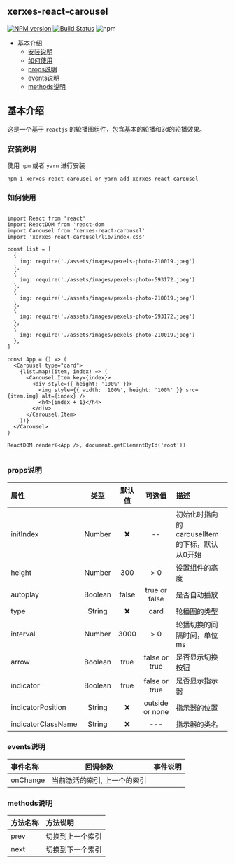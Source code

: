 ## xerxes-react-carousel

[![NPM version](https://img.shields.io/npm/v/xerxes-react-carousel.svg)](https://www.npmjs.com/package/xerxes-react-carousel.svg)
[![Build Status](https://travis-ci.org/XcXerxes/xerxes-react-carousel.svg)](https://travis-ci.org/XcXerxes/xerxes-react-carousel.svg)
![npm](https://img.shields.io/npm/l/xerxes-react-carousel.svg)

* [基本介绍](#基本介绍)
  * [安装说明](#安装说明)
  * [如何使用](#如何使用)
  * [props说明](#props说明)
  * [events说明](#events说明)
  * [methods说明](#methods说明)

## 基本介绍
这是一个基于 `reactjs` 的轮播图组件，包含基本的轮播和3d的轮播效果。

### 安装说明

使用 `npm` 或者 `yarn` 进行安装

```
npm i xerxes-react-carousel or yarn add xerxes-react-carousel

```

### 如何使用

```

import React from 'react'
import ReactDOM from 'react-dom'
import Carousel from 'xerxes-react-carousel'
import 'xerxes-react-carousel/lib/index.css'

const list = [
  {
    img: require('./assets/images/pexels-photo-210019.jpeg')
  },
  {
    img: require('./assets/images/pexels-photo-593172.jpeg')
  },
  {
    img: require('./assets/images/pexels-photo-210019.jpeg')
  },
  {
    img: require('./assets/images/pexels-photo-593172.jpeg')
  },
  {
    img: require('./assets/images/pexels-photo-210019.jpeg')
  },
]

const App = () => (
  <Carousel type="card">
    {list.map((item, index) => (
      <Carousel.Item key={index}>
        <div style={{ height: '100%' }}>
          <img style={{ width: '100%', height: '100%' }} src={item.img} alt={index} />
          <h4>{index + 1}</h4>
        </div>
      </Carousel.Item>
    ))}
  </Carousel>
)

ReactDOM.render(<App />, document.getElementById('root'))


```

### props说明

| 属性 | 类型 | 默认值 | 可选值 | 描述 |
| :--- | :----: | :----: | :---: | :--- |
| initIndex | Number | ❌  | -- | 初始化时指向的carouselItem 的下标，默认从0开始 |
| height     | Number | 300   | > 0   | 设置组件的高度 |
| autoplay   | Boolean | false  | true or false  | 是否自动播放 |
| type       | String  |   ❌   |  card | 轮播图的类型 |
| interval   | Number | 3000  | > 0   | 轮播切换的间隔时间，单位ms |
| arrow      | Boolean | true | false or true | 是否显示切换按钮 |
| indicator  | Boolean | true | false or true | 是否显示指示器  |
| indicatorPosition | String | ❌ | outside or none | 指示器的位置
| indicatorClassName | String | ❌ | --- | 指示器的类名 |

### events说明

| 事件名称 | 回调参数 | 事件说明 |
| :------ | :------:| :------ |
| onChange | 当前激活的索引, 上一个的索引

### methods说明
| 方法名称 | 方法说明 |
| :------ | :------- |
| prev | 切换到上一个索引 |
| next | 切换到下一个索引 |




